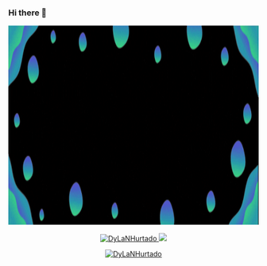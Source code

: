 ### Hi there 👋
<!-- Banner -->
<p align="center">
<img src="https://raw.githubusercontent.com/DyLaNHurtado/DyLaNHurtado/master/images/DyLaNHurtado.gif" height="400" alt="DyLaNHurtado"/>
</p>

<!-- Mi actividad -->
<p align="center">
  
  <a href="https://github-readme-stats.vercel.app/api?username=DyLaNHurtado&show_icons=true&theme=dracula">
    <img loading="lazy" src="https://github-readme-stats.vercel.app/api?username=DyLaNHurtado&show_icons=true&theme=dracula" height="175" alt="DyLaNHurtado"/>
  </a> 
   <a href="https://github-readme-stats.vercel.app/api/top-langs/?username=DyLaNHurtado&theme=dracula">
    <img loading="lazy" src="https://github-readme-stats.vercel.app/api/top-langs/?username=DyLaNHurtado&theme=dracula" height="175"/>
  </a> 
</p>

<!-- Trofeos -->
<p align="center">
  <a href="https://github.com/ryo-ma/github-profile-trophy"><img src="https://github-profile-trophy.vercel.app/?username=DyLaNHurtado&row=2&column=3&theme=onedark" alt="DyLaNHurtado" height= 250/></a>
</p>


<!--
**DyLaNHurtado/DyLaNHurtado** is a ✨ _special_ ✨ repository because its `README.md` (this file) appears on your GitHub profile.

Here are some ideas to get you started:

- 🔭 I’m currently working on ...
- 🌱 I’m currently learning ...
- 👯 I’m looking to collaborate on ...
- 🤔 I’m looking for help with ...
- 💬 Ask me about ...
- 📫 How to reach me: ...
- 😄 Pronouns: ...
- ⚡ Fun fact: ...
-->
